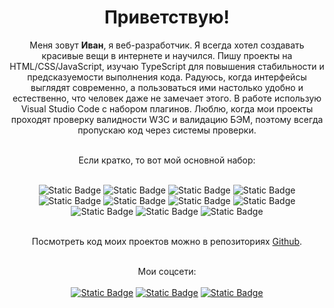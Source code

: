 <h1 align=center>Приветствую!</h1>
<div align="center">
  
  Меня зовут <b>Иван</b>, я веб-разработчик. Я всегда хотел создавать красивые вещи в интернете и научился. Пишу проекты на HTML/CSS/JavaScript, изучаю TypeScript для повышения стабильности и предсказуемости выполнения кода. Радуюсь, когда интерфейсы выглядят современно, а пользоваться ими настолько удобно и естественно, что человек даже не замечает этого. В работе использую Visual Studio Code с набором плагинов. Люблю, когда мои проекты проходят проверку валидности W3C и валидацию БЭМ, поэтому всегда пропускаю код через системы проверки.
<br><br>
  
Если кратко, то вот мой основной набор:
<br><br>

<img alt="Static Badge" src="https://img.shields.io/badge/CSS-%231572B6?logo=css3">
<img alt="Static Badge" src="https://img.shields.io/badge/HTML-%23E34F26?logo=html5&logoColor=%23FFFFFF">
<img alt="Static Badge" src="https://img.shields.io/badge/BEM-%23000000?logo=bem">
<img alt="Static Badge" src="https://img.shields.io/badge/JavaScript-%23F7DF1E?logo=javascript&logoColor=%23000000">
<img alt="Static Badge" src="https://img.shields.io/badge/Git-%23FFFFFF?logo=git&logoColor=%23F05032">
<img alt="Static Badge" src="https://img.shields.io/badge/VSCode-%23007ACC?logo=visualstudiocode">
<img alt="Static Badge" src="https://img.shields.io/badge/npm-%23CB3837?logo=npm">
<img alt="Static Badge" src="https://img.shields.io/badge/Webpack-%23FFFFFF?logo=webpack&logoColor=%238DD6F9">
<img alt="Static Badge" src="https://img.shields.io/badge/React-E4405F?style=flat&logo=react&color=666666">
<img alt="Static Badge" src="https://img.shields.io/badge/Node.js-E4405F?style=flat&logo=nodedotjs&color=333333">
<img alt="Static Badge" src="https://img.shields.io/badge/MongoDB-E4405F?style=flat&logo=mongodb&color=888888">
<br><br>
  
Посмотреть код моих проектов можно в репозиториях <a href="https://github.com/ivan-lev?tab=repositories">Github</a>.
<br><br>
  
Мои соцсети:
<br><br>
  <a href="https://t.me/IvanLev">![Static Badge](https://img.shields.io/badge/Telegram-24a1de?style=flat&logo=telegram&logoColor=white)</a>
  <a href="https://www.linkedin.com/in/ivanlev/">![Static Badge](https://img.shields.io/badge/LinkedIn-0077b5?style=flat&logo=linkedin&logoColor=white)</a>
  <a href="https://instagram.com/tea_lion">![Static Badge](https://img.shields.io/badge/Instagram-E4405F?style=flat&logo=instagram&logoColor=E4405F&color=ffffff)</a>

</div>
